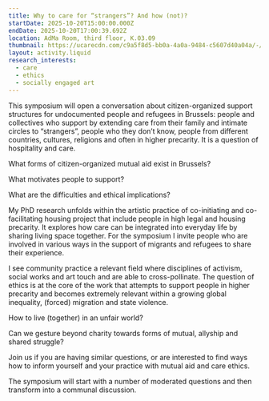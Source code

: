 ```yaml
---
title: Why to care for “strangers”? And how (not)?
startDate: 2025-10-20T15:00:00.000Z
endDate: 2025-10-20T17:00:39.692Z
location: AdMa Room, third floor, K.03.09
thumbnail: https://ucarecdn.com/c9a5f8d5-bb0a-4a0a-9484-c5607d40a04a/-/crop/3024x3596/0,436/-/preview/
layout: activity.liquid
research_interests:
  - care
  - ethics
  - socially engaged art
---
```

This symposium will open a conversation about citizen-organized support structures for undocumented people and refugees in Brussels: people and collectives who support by extending care from their family and intimate circles to “strangers”, people who they don’t know, people from different countries, cultures, religions and often in higher precarity. It is a question of hospitality and care. 

What forms of citizen-organized mutual aid exist in Brussels?

What motivates people to support?

What are the difficulties and ethical implications? 

My PhD research unfolds within the artistic practice of co-initiating and co-facilitating housing project that include people in high legal and housing precarity. It explores how care can be integrated into everyday life by sharing living space together. For the symposium I invite people who are involved in various ways in the support of migrants and refugees to share their experience.

I see community practice a relevant field where disciplines of activism, social works and art touch and are able to cross-pollinate. The question of ethics is at the core of the work that attempts to support people in higher precarity and becomes extremely relevant within a growing global inequality, (forced) migration and state violence.

How to live (together) in an unfair world?

Can we gesture beyond charity towards forms of mutual, allyship and shared struggle? 

Join us if you are having similar questions, or are interested to find ways how to inform yourself and your practice with mutual aid and care ethics.

The symposium will start with a number of moderated questions and then transform into a communal discussion.